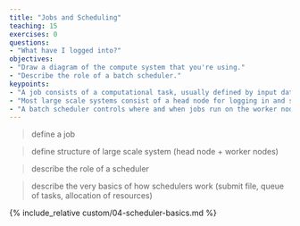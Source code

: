 ```yaml
---
title: "Jobs and Scheduling"
teaching: 15
exercises: 0
questions:
- "What have I logged into?"
objectives:
- "Draw a diagram of the compute system that you're using."
- "Describe the role of a batch scheduler."
keypoints:
- "A job consists of a computational task, usually defined by input data and a piece of software, producing output data."  
- "Most large scale systems consist of a head node for logging in and submitting jobs, where jobs are performed on worker nodes."  
- "A batch scheduler controls where and when jobs run on the worker nodes."  
---
```


> define a job

> define structure of large scale system (head node + worker nodes)

> describe the role of a scheduler

> describe the very basics of how schedulers work 
> (submit file, queue of tasks, allocation of resources)

{% include_relative custom/04-scheduler-basics.md %}
